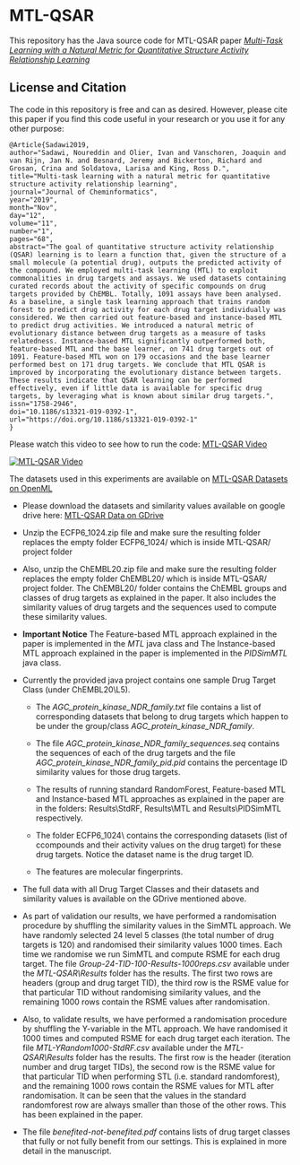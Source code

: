 # MTL-QSAR
This repository has the Java source code for MTL-QSAR paper <a href="https://link.springer.com/article/10.1186/s13321-019-0392-1?wt_mc=Internal.Event.1.SEM.ArticleAuthorIncrementalIssue&utm_source=ArticleAuthorIncrementalIssue&utm_medium=email&utm_content=AA_en_06082018&ArticleAuthorIncrementalIssue_20191115" target="_blank">*Multi-Task Learning with a Natural Metric for Quantitative Structure Activity Relationship Learning*</a>

## License and Citation
The code in this repository is free and can as desired. However, please cite this paper if you find this code useful in your research or you use it for any other purpose:

```
@Article{Sadawi2019,
author="Sadawi, Noureddin and Olier, Ivan and Vanschoren, Joaquin and van Rijn, Jan N. and Besnard, Jeremy and Bickerton, Richard and Grosan, Crina and Soldatova, Larisa and King, Ross D.",
title="Multi-task learning with a natural metric for quantitative structure activity relationship learning",
journal="Journal of Cheminformatics",
year="2019",
month="Nov",
day="12",
volume="11",
number="1",
pages="68",
abstract="The goal of quantitative structure activity relationship (QSAR) learning is to learn a function that, given the structure of a small molecule (a potential drug), outputs the predicted activity of the compound. We employed multi-task learning (MTL) to exploit commonalities in drug targets and assays. We used datasets containing curated records about the activity of specific compounds on drug targets provided by ChEMBL. Totally, 1091 assays have been analysed. As a baseline, a single task learning approach that trains random forest to predict drug activity for each drug target individually was considered. We then carried out feature-based and instance-based MTL to predict drug activities. We introduced a natural metric of evolutionary distance between drug targets as a measure of tasks relatedness. Instance-based MTL significantly outperformed both, feature-based MTL and the base learner, on 741 drug targets out of 1091. Feature-based MTL won on 179 occasions and the base learner performed best on 171 drug targets. We conclude that MTL QSAR is improved by incorporating the evolutionary distance between targets. These results indicate that QSAR learning can be performed effectively, even if little data is available for specific drug targets, by leveraging what is known about similar drug targets.",
issn="1758-2946",
doi="10.1186/s13321-019-0392-1",
url="https://doi.org/10.1186/s13321-019-0392-1"
} 
```

Please watch this video to see how to run the code: <a href="https://youtu.be/mZOr0HVwbKM" target="_blank">MTL-QSAR Video</a>

[![MTL-QSAR Video](https://img.youtube.com/vi/mZOr0HVwbKM/0.jpg)](https://www.youtube.com/watch?v=mZOr0HVwbKM "MTL-QSAR Video")



The datasets used in this experiments are available on <a href="https://www.openml.org/s/3" target="blank">MTL-QSAR Datasets on OpenML</a> 

* Please download the datasets and similarity values available on google drive here: <a href="https://drive.google.com/drive/folders/1WCQWIe7wlVfQ7vbwZgHXQy3YDRAPMUte?usp=sharing" target="_blank">MTL-QSAR Data on GDrive</a> 

* Unzip the ECFP6_1024.zip file and make sure the resulting folder replaces the empty folder ECFP6_1024/ which is inside MTL-QSAR/ project folder

* Also, unzip the ChEMBL20.zip file and make sure the resulting folder replaces the empty folder ChEMBL20/ which is inside MTL-QSAR/ project folder. The ChEMBL20/ folder contains the ChEMBL groups and classes of drug targets as explained in the paper. It also includes the similarity values of drug targets and the sequences used to compute these similarity values. 

* **Important Notice** The Feature-based MTL approach explained in the paper is implemented in the _MTL_ java class and The Instance-based MTL approach explained in the paper is implemented in the _PIDSimMTL_ java class.

* Currently the provided java project contains one sample Drug Target Class (under ChEMBL20\L5). 
  * The _AGC_protein_kinase_NDR_family.txt_ file contains a list of corresponding datasets that belong to drug targets which happen to be under the group/class _AGC_protein_kinase_NDR_family_. 
  * The file _AGC_protein_kinase_NDR_family_sequences.seq_ contains the sequences of each of the drug targets and the file _AGC_protein_kinase_NDR_family_pid.pid_ contains the percentage ID similarity values for those drug targets. 
  * The results of running standard RandomForest, Feature-based MTL and Instance-based MTL approaches as explained in the paper are in the folders: Results\StdRF, Results\MTL and Results\PIDSimMTL respectively. 
  * The folder ECFP6_1024\ contains the corresponding datasets (list of ccompounds and their activity values on the drug target) for these drug targets. Notice the dataset name is the drug target ID. 
  
  * The features are molecular fingerprints.

* The full data with all Drug Target Classes and their datasets and similarity values is available on the GDrive mentioned above.

* As part of validation our results, we have performed a randomisation procedure by shuffling the similarity values in the SimMTL approach. We have randomly selected 24 level 5 classes (the total number of drug targets is 120) and randomised their similarity values 1000 times. Each time we randomise we run SimMTL and compute RSME for each drug target. The file _Group-24-TID-100-Results-1000reps.csv_ available under the _MTL-QSAR\Results_ folder has the results. The first two rows are headers (group and drug target TID), the third row is the RSME value for that particular TID without randomising similarity values, and the remaining 1000 rows contain the RSME values after randomisation.

* Also, to validate results, we have performed a randomisation procedure by shuffling the Y-variable in the MTL approach. We have randomised it 1000 times and computed RSME for each drug target each iteration. The file _MTL-YRandom1000-StdRF.csv_ available under the _MTL-QSAR\Results_ folder has the results. The first row is the header (iteration number and drug target TIDs), the second row is the RSME value for that particular TID when performing STL (i.e. standard randomforest), and the remaining 1000 rows contain the RSME values for MTL after randomisation. It can be seen that the values in the standard randomforest row are always smaller than those of the other rows. This has been explained in the paper.

* The file _benefited-not-benefited.pdf_ contains lists of drug target classes that fully or not fully benefit from our settings. This is explained in more detail in the manuscript.




